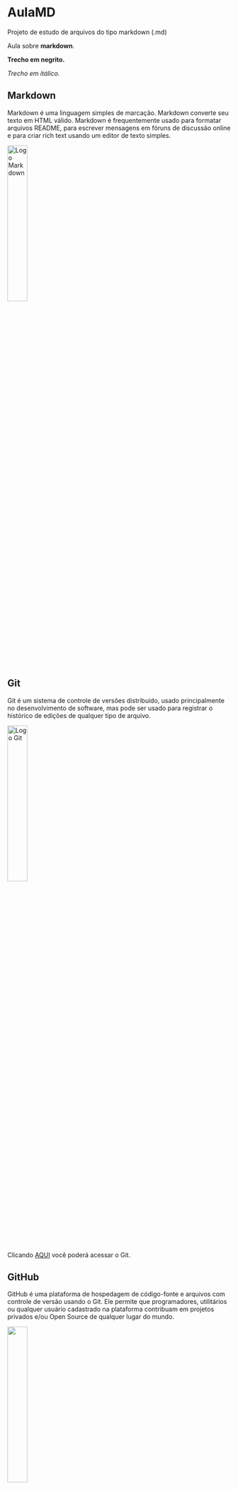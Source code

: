 # AulaMD
Projeto de estudo de arquivos do tipo markdown (.md)

Aula sobre **markdown**.

**Trecho em negrito.**

*Trecho em itálico.*

## Markdown
Markdown é uma linguagem simples de marcação. Markdown converte seu texto em HTML válido. Markdown é frequentemente usado para formatar arquivos README, para escrever mensagens em fóruns de discussão online e para criar rich text usando um editor de texto simples. 

<img alt="Logo Markdown" src="https://upload.wikimedia.org/wikipedia/commons/thumb/4/48/Markdown-mark.svg/800px-Markdown-mark.svg.png" width="30%" height="30%">

## Git
Git é um sistema de controle de versões distribuído, usado principalmente no desenvolvimento de software, mas pode ser usado para registrar o histórico de edições de qualquer tipo de arquivo.

<img alt="Logo Git" src="https://blog.hostone.com.br/wp-content/uploads/2019/07/blog-git.jpg" width="30%" height="30%">

Clicando <a href="https://git-scm.com/">AQUI</a> você poderá acessar o Git.

## GitHub
GitHub é uma plataforma de hospedagem de código-fonte e arquivos com controle de versão usando o Git. Ele permite que programadores, utilitários ou qualquer usuário cadastrado na plataforma contribuam em projetos privados e/ou Open Source de qualquer lugar do mundo.

<img src="https://enotas.com.br/blog/wp-content/uploads/2021/02/GitHub.jpg" width="30%" height="30%">

Clicando <a href="https://github.com/">AQUI</a> você poderá acessar ao GitHub.
